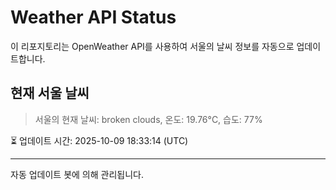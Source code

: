 
# Weather API Status

이 리포지토리는 OpenWeather API를 사용하여 서울의 날씨 정보를 자동으로 업데이트합니다.

## 현재 서울 날씨
> 서울의 현재 날씨: broken clouds, 온도: 19.76°C, 습도: 77%

⏳ 업데이트 시간: 2025-10-09 18:33:14 (UTC)

---
자동 업데이트 봇에 의해 관리됩니다.
